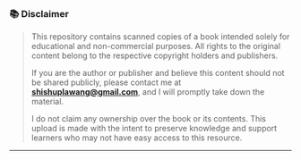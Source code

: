 

### 📚 Disclaimer

> This repository contains scanned copies of a book intended solely for educational and non-commercial purposes. All rights to the original content belong to the respective copyright holders and publishers.  
>  
> If you are the author or publisher and believe this content should not be shared publicly, please contact me at **shishuplawang@gmail.com**, and I will promptly take down the material.  
>  
> I do not claim any ownership over the book or its contents. This upload is made with the intent to preserve knowledge and support learners who may not have easy access to this resource.

---
